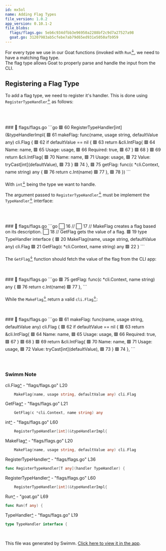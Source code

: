 ```yaml
---
id: mx5ol
name: Adding Flag Types
file_version: 1.0.2
app_version: 0.10.1-2
file_blobs:
  flags/flags.go: 5eb6c934dfbb3e96950a2288bf2c9d7a27527a98
  goat.go: 31207983ab5cfebe7ab79d65ed931e5050afb959
---
```


For every type we use in our Goat functions (invoked with `Run`[<sup id="ZlCxof">↓</sup>](#f-ZlCxof), we need to have a matching flag type.<br/>
The flag type allows Goat to properly parse and handle the input from the CLI.

## Registering a Flag Type

To add a flag type, we need to register it's handler. This is done using `RegisterTypeHandler`[<sup id="1Odvym">↓</sup>](#f-1Odvym) as follows:

<br/>

<br/>

<br/>
<!-- NOTE-swimm-snippet: the lines below link your snippet to Swimm -->
### 📄 flags/flags.go
```go
🟩 60     	RegisterTypeHandler[int](&typeHandlerImpl{
🟩 61     		makeFlag: func(name, usage string, defaultValue any) cli.Flag {
🟩 62     			if defaultValue == nil {
🟩 63     				return &cli.IntFlag{
🟩 64     					Name:     name,
🟩 65     					Usage:    usage,
🟩 66     					Required: true,
🟩 67     				}
🟩 68     			}
🟩 69     			return &cli.IntFlag{
🟩 70     				Name:  name,
🟩 71     				Usage: usage,
🟩 72     				Value: tryCast[int](defaultValue),
🟩 73     			}
🟩 74     		},
🟩 75     		getFlag: func(c *cli.Context, name string) any {
🟩 76     			return c.Int(name)
🟩 77     		},
🟩 78     	})
```

<br/>

With `int`[<sup id="Z2b1c20">↓</sup>](#f-Z2b1c20) being the type we want to handle.

The argument passed to `RegisterTypeHandler`[<sup id="ZwhpXt">↓</sup>](#f-ZwhpXt) must be implement the `TypeHandler`[<sup id="ZG64wB">↓</sup>](#f-ZG64wB) interface:

<br/>

<br/>

<br/>
<!-- NOTE-swimm-snippet: the lines below link your snippet to Swimm -->
### 📄 flags/flags.go
```go
⬜ 16     //
⬜ 17     // MakeFlag creates a flag based on its description.
⬜ 18     // GetFlag gets the value of a flag.
🟩 19     type TypeHandler interface {
🟩 20     	MakeFlag(name, usage string, defaultValue any) cli.Flag
🟩 21     	GetFlag(c *cli.Context, name string) any
🟩 22     }
```

<br/>

The `GetFlag`[<sup id="29RTgt">↓</sup>](#f-29RTgt) function should fetch the value of the flag from the CLI app:

<br/>

<br/>
<!-- NOTE-swimm-snippet: the lines below link your snippet to Swimm -->
### 📄 flags/flags.go
```go
🟩 75     		getFlag: func(c *cli.Context, name string) any {
🟩 76     			return c.Int(name)
🟩 77     		},
```

<br/>

While the `MakeFlag`[<sup id="ZSVbVC">↓</sup>](#f-ZSVbVC) return a valid `cli.Flag`[<sup id="ZrPB9l">↓</sup>](#f-ZrPB9l):

<br/>

<br/>
<!-- NOTE-swimm-snippet: the lines below link your snippet to Swimm -->
### 📄 flags/flags.go
```go
🟩 61     		makeFlag: func(name, usage string, defaultValue any) cli.Flag {
🟩 62     			if defaultValue == nil {
🟩 63     				return &cli.IntFlag{
🟩 64     					Name:     name,
🟩 65     					Usage:    usage,
🟩 66     					Required: true,
🟩 67     				}
🟩 68     			}
🟩 69     			return &cli.IntFlag{
🟩 70     				Name:  name,
🟩 71     				Usage: usage,
🟩 72     				Value: tryCast[int](defaultValue),
🟩 73     			}
🟩 74     		},
```

<br/>

<br/>

<br/>

<!-- THIS IS AN AUTOGENERATED SECTION. DO NOT EDIT THIS SECTION DIRECTLY -->
### Swimm Note

<span id="f-ZrPB9l">cli.Flag</span>[^](#ZrPB9l) - "flags/flags.go" L20
```go
	MakeFlag(name, usage string, defaultValue any) cli.Flag
```

<span id="f-29RTgt">GetFlag</span>[^](#29RTgt) - "flags/flags.go" L21
```go
	GetFlag(c *cli.Context, name string) any
```

<span id="f-Z2b1c20">int</span>[^](#Z2b1c20) - "flags/flags.go" L60
```go
	RegisterTypeHandler[int](&typeHandlerImpl{
```

<span id="f-ZSVbVC">MakeFlag</span>[^](#ZSVbVC) - "flags/flags.go" L20
```go
	MakeFlag(name, usage string, defaultValue any) cli.Flag
```

<span id="f-1Odvym">RegisterTypeHandler</span>[^](#1Odvym) - "flags/flags.go" L36
```go
func RegisterTypeHandler[T any](handler TypeHandler) {
```

<span id="f-ZwhpXt">RegisterTypeHandler</span>[^](#ZwhpXt) - "flags/flags.go" L60
```go
	RegisterTypeHandler[int](&typeHandlerImpl{
```

<span id="f-ZlCxof">Run</span>[^](#ZlCxof) - "goat.go" L69
```go
func Run(f any) {
```

<span id="f-ZG64wB">TypeHandler</span>[^](#ZG64wB) - "flags/flags.go" L19
```go
type TypeHandler interface {
```

<br/>

This file was generated by Swimm. [Click here to view it in the app](https://app.swimm.io/repos/Z2l0aHViJTNBJTNBZ29hdCUzQSUzQXRtcjIzMg==/docs/mx5ol).